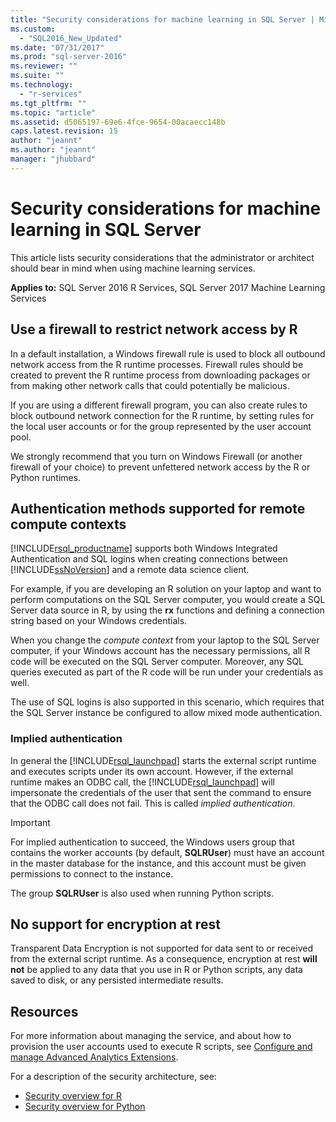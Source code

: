 ```yaml
---
title: "Security considerations for machine learning in SQL Server | Microsoft Docs"
ms.custom: 
  - "SQL2016_New_Updated"
ms.date: "07/31/2017"
ms.prod: "sql-server-2016"
ms.reviewer: ""
ms.suite: ""
ms.technology: 
  - "r-services"
ms.tgt_pltfrm: ""
ms.topic: "article"
ms.assetid: d5065197-69e6-4fce-9654-00acaecc148b
caps.latest.revision: 15
author: "jeannt"
ms.author: "jeannt"
manager: "jhubbard"
---
```

# Security considerations for machine learning in SQL Server

This article lists security considerations that the administrator or architect should bear in mind when using machine learning services.

**Applies to:** SQL Server 2016 R Services, SQL Server 2017 Machine Learning Services

## Use a firewall to restrict network access by R

In a default installation, a Windows firewall rule is used to block all outbound network access from the R runtime processes. Firewall rules should be created to prevent the R runtime process from downloading packages or from making other network calls that could potentially be malicious.

If you are using a different firewall program, you can also create rules to block outbound network connection for the R runtime, by setting rules for the local user accounts or for the group represented by the user account pool.

We strongly recommend that you turn on Windows Firewall (or another firewall of your choice) to prevent unfettered network access by the R or Python runtimes.

## Authentication methods supported for remote compute contexts

[!INCLUDE[rsql_productname](../../includes/rsql-productname-md.md)] supports both Windows Integrated Authentication and SQL logins when creating connections between [!INCLUDE[ssNoVersion](../../includes/ssnoversion-md.md)] and a remote data science client.

For example, if you are developing an R solution on your laptop and want to perform computations on the SQL Server computer, you would create a SQL Server data source in R, by using the **rx** functions and defining a connection string based on your Windows credentials.

When you change the _compute context_ from your laptop to the SQL Server computer, if your Windows account has the necessary permissions, all R code will be executed on the SQL Server computer. Moreover, any SQL queries executed as part of the R code will be run under your credentials as well.

The use of SQL logins is also supported in this scenario, which requires that the SQL Server instance be configured to allow mixed mode authentication.

### Implied authentication

 In general the [!INCLUDE[rsql_launchpad](../../includes/rsql-launchpad-md.md)] starts the external script runtime and executes scripts under its own account. However, if the external runtime makes an ODBC call, the [!INCLUDE[rsql_launchpad](../../includes/rsql-launchpad-md.md)] will impersonate the credentials of the user that sent the command to ensure that the ODBC call does not fail. This is called *implied authentication*.
 
 > [!IMPORTANT]
 >
 > For implied authentication to succeed, the Windows users group that contains the worker accounts (by default, **SQLRUser**) must have an account in the master database for the instance, and this account must be given permissions to connect to the instance.
 > 
 > The group **SQLRUser** is also used when running Python scripts. 

## No support for encryption at rest

Transparent Data Encryption is not supported for data sent to or received from the external script runtime. As a consequence, encryption at rest **will not** be applied to any data that you use in R or Python scripts, any data saved to disk, or any persisted intermediate results.

## Resources

For more information about managing the service, and about how to provision the user accounts used to execute R scripts, see [Configure and manage Advanced Analytics Extensions](../../advanced-analytics/r/configure-and-manage-advanced-analytics-extensions.md).

For a description of the security architecture, see:

+ [Security overview for R](security-overview-sql-server-r.md)
+ [Security overview for Python](../python/security-overview-sql-server-python-services.md)